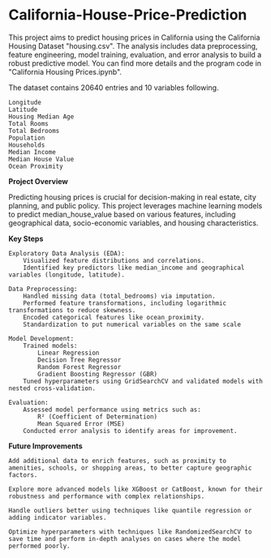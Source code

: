 # California-House-Price-Prediction

This project aims to predict housing prices in California using the California Housing Dataset "housing.csv". The analysis includes data preprocessing, feature engineering, model training, evaluation, and error analysis to build a robust predictive model. You can find more details and the program code in "California Housing Prices.ipynb".

The dataset contains 20640 entries and 10 variables following.

    Longitude
    Latitude
    Housing Median Age
    Total Rooms
    Total Bedrooms
    Population
    Households
    Median Income
    Median House Value
    Ocean Proximity


**Project Overview**

Predicting housing prices is crucial for decision-making in real estate, city planning, and public policy. This project leverages machine learning models to predict median_house_value based on various features, including geographical data, socio-economic variables, and housing characteristics.


**Key Steps**

    Exploratory Data Analysis (EDA):
        Visualized feature distributions and correlations.
        Identified key predictors like median_income and geographical variables (longitude, latitude).

    Data Preprocessing:
        Handled missing data (total_bedrooms) via imputation.
        Performed feature transformations, including logarithmic transformations to reduce skewness.
        Encoded categorical features like ocean_proximity.
        Standardization to put numerical variables on the same scale     

    Model Development:
        Trained models:
            Linear Regression
            Decision Tree Regressor
            Random Forest Regressor
            Gradient Boosting Regressor (GBR)
        Tuned hyperparameters using GridSearchCV and validated models with nested cross-validation.

    Evaluation:    
        Assessed model performance using metrics such as:
            R² (Coefficient of Determination)
            Mean Squared Error (MSE)
        Conducted error analysis to identify areas for improvement.


**Future Improvements**

    Add additional data to enrich features, such as proximity to amenities, schools, or shopping areas, to better capture geographic factors.
    
    Explore more advanced models like XGBoost or CatBoost, known for their robustness and performance with complex relationships.
    
    Handle outliers better using techniques like quantile regression or adding indicator variables.
    
    Optimize hyperparameters with techniques like RandomizedSearchCV to save time and perform in-depth analyses on cases where the model performed poorly.




